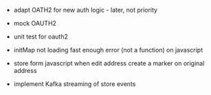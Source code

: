 - adapt OATH2 for new auth logic - later, not priority
- mock OAUTH2
- unit test for oauth2


- initMap not loading fast enough error (not a function) on javascript

- store form javascript when edit address create a marker on original address

- implement Kafka streaming of store events
